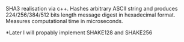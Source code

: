 SHA3 realisation via c++. 
Hashes arbitrary ASCII string and produces 224/256/384/512 bits length message digest in hexadecimal format.
Measures computational time in microseconds.

*Later I will propably implement SHAKE128 and SHAKE256
